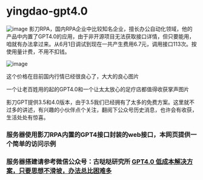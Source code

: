 # yingdao-gpt4.0
![image](https://github.com/vawterdada/yingdao-gpt4.0/assets/130421680/f6f7ee82-be45-4434-9757-dd425b7813fe)
影刀RPA，国内RPA企业中比较知名企业，擅长办公自动化领域，他的产品中内置了GPT4.0的应用，由于非开源项目无法获取接口详情，但只要能用，咱就有办法拿过来。从6月1日调试到现在一共产生费用6.7元，调用接口113次。按使用量计费，不用不扣钱。

![image](https://github.com/vawterdada/yingdao-gpt4.0/assets/130421680/4b1f6c8d-9b06-40a4-b442-5e76080cd064)


这个价格在目前国内行情已经很良心了，大大的良心图片

一个让老百姓用的起的GPT4.0和一个让太太放心的足疗店都值得收获掌声图片

影刀GPT提供3.5和4.0版本，由于3.5我们已经拥有了太多的免费方案。这里就不过多的讲述，有兴趣的小伙伴点个关注，翻阅下公众号历史消息，也许会有收获，生活处处有惊喜。
### 服务器使用影刀RPA内置的GPT4接口封装的web接口，本网页提供一个简单的访问示例
### 服务器搭建请参考微信公众号：古哒哒研究所 <a href="https://mp.weixin.qq.com/s?__biz=MzIxMjY3MzgyMw==&mid=2247484694&idx=1&sn=468edff97c1765ddc4e48e45ab70b426&chksm=97433166a034b870316c9bb2caf0151b5650c93b761e0728d47af431f35f81c0082bd81d3ced&token=1181959480&lang=zh_CN#rd">GPT4.0 低成本解决方案，只要思想不滑坡，办法总比困难多</a>
